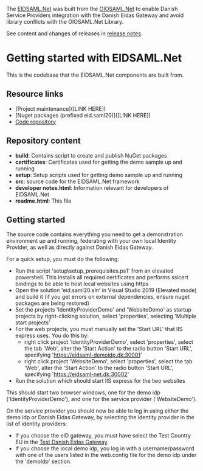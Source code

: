 The [EIDSAML.Net](https://github.com/digst/eIDASSAML.Net) was built from the [OIOSAML.Net](https://github.com/digst/OIOSAML.Net) to enable Danish Service Providers integration with the Danish Eidas Gateway and avoid library conflicts with the OIOSAML.Net Library.

See content and changes of releases in [release notes](RELEASE_NOTES.md).

# Getting started with EIDSAML.Net

This is the codebase that the EIDSAML.Net components are built from.

## Resource links

*   [Project maintenance]([LINK HERE])
*   [Nuget packages (prefixed eid.saml20)]([LINK HERE])
*   [Code repository](hhttps://github.com/digst/eIDASSAML.Net)

## Repository content

*   **build**: Contains script to create and publish NuGet packages
*   **certificates**: Certificates used for getting the demo sample up and running
*   **setup**: Setup scripts used for getting demo sample up and running
*   **src**: source code for the EIDSAML.Net framework
*   **developer notes.html**: Information relevant for developers of EIDSAML.Net
*   **readme.html**: This file

## Getting started

The source code contains everything you need to get a demonstration environment up and running, federating with your own local Identity Provider, as well as directly against Danish Eidas Gateway.

For a quick setup, you must do the following:

*   Run the script 'setup\setup_prerequisites.ps1' from an elevated powershell. This installs all required certificates and performs sslcert bindings to be able to host local websites using https
*   Open the solution 'eid.saml20.sln' in Visual Studio 2019 (Elevated mode) and build it (if you get errors on external dependencies, ensure nuget packages are being restored)
*   Set the projects 'IdentityProviderDemo' and 'WebsiteDemo' as startup projects by right-clicking solution, select 'properties', selecting 'Multiple start projects'
*   For the web projects, you must manually set the 'Start URL' that IIS express uses. You do this by:
    *   right click project 'IdentityProviderDemo', select 'properties', select the tab 'Web', alter the 'Start Action' to the radio button 'Start URL', specifying 'https://eidsaml-demoidp.dk:30001'
    *   right click project 'WebsiteDemo', select 'properties', select the tab 'Web', alter the 'Start Action' to the radio button 'Start URL', specifying 'https://eidsaml-net.dk:30002'
*   Run the solution which should start IIS express for the two websites

This should start two browser windows, one for the demo idp ('IdentityProviderDemo'), and one for the service provider ('WebsiteDemo').  

On the service provider you should now be able to log in using either the demo idp or Danish Eidas Gateway, by selecting the identity provider in the list of identity providers:  

* If you choose the eID gateway, you must have select the Test Country EU in the [Test Danish Eidas Gateway](https://eidasconnector.test.eid.digst.dk/).
* If you choose the local demo idp, you log in with a username/password with one of the users listed in the web.config file for the demo idp under the 'demoIdp' section.
